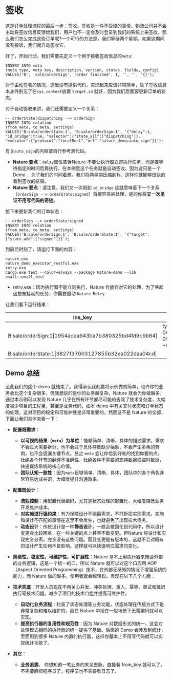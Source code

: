 # 签收

这是订单处理流程的最后一步：签收。签收是一件不受控的事情，物流公司并不会主动将签收信息反馈给我们，用户也不一定会及时登录到我们的系统上来签收。那么我们怎么完成这些订单呢?一个可行的方法是，我们等待两个星期，如果这期间没有投诉，我们就自动签收它。

好了，开始行动，我们需要先定义一个用于接收签收信息的`meta`:

```mysql
INSERT INTO meta
(meta_type, meta_key, description, version, states, fields, config)
VALUES('B', 'sale/orderSign', 'order finished', 1, '', '', '{}');
```

对于主动签收的情况，这里没有提供代码，实现起来应该非常简单，除了签收信息本身外别忘了在`sys_context`放置 `target.id` 就好，因为我们后面要更新订单的状态。

对于自动签收来讲，我们还需要定义一个关系：

```mysql
-- orderState:dispatching --> orderSign
INSERT INTO relation
(from_meta, to_meta, settings)
VALUES('B:sale/orderState:1', 'B:sale/orderSign:1', '{"delay":1, "id_bridge":true, "selector":{"state_all":["dispatching"]}, "executor":{"protocol":"localRust","url":"nature_demo:auto_sign"}}');
```

有关`auto_sign`的内容请自行参考源代码。

- **Nature 要点**：`delay`属性告诉Nature 不要让执行器立即执行任务，而是要等待指定的时间后再执行。在本例里这个任务就是自动签收。因为这只是一个 Demo ，为了我们的时间着想，我们将两星期压缩到1s，这样你就能够很快的看到签收的结果。
- **Nature 要点**：请注意，我们又一次用到 `id_bridge` 这就意味着下一个关系（`orderSign --> orderState:signed`）将很容易被处理，是的你将**又一次见证不用写代码的奇迹**。

接下来更新我们的订单状态：

```mysql
-- orderSign --> orderState:signed
INSERT INTO relation
(from_meta, to_meta, settings)
VALUES('B:sale/orderSign:1', 'B:sale/orderState:1', '{"target":{"state_add":["signed"]}}');
```

到最后时刻了，请运行下面的内容：

```shell
nature.exe
nature_demo_executor_restful.exe
retry.exe
cargo.exe test --color=always --package nature-demo --lib emall::emall_test
```

- retry.exe：因为执行器不能立刻执行，Nature 会放弃对它的处理，为了唤起这些被挂起的任务，你需要启动 `Nature-Retry`

 让我们看下运行结果：

| ins_key                                                | content                                             | states     | state_version | sys_context                                     | from_key                                                  |
| ------------------------------------------------------ | --------------------------------------------------- | ---------- | ------------- | ----------------------------------------------- | --------------------------------------------------------- |
| B:sale/orderSign:1\|1954acea643ba7b380325bd4fd9c9b84\| | type=auto,time=2020-06-14 09:10:37.957013700 +08:00 |            |               | {"target.id":"3827f37003127855b32ea022daa04cd"} | B:sale/orderState:1\|3827f37003127855b32ea022daa04cd\|\|5 |
| B:sale/orderState:1\|3827f37003127855b32ea022daa04cd\| |                                                     | ["signed"] | 6             |                                                 | B:sale/orderSign:1\|1954acea643ba7b380325bd4fd9c9b84\|\|0 |

## Demo 总结

至此我们的这个 demo 就结束了。我得承认我刻意将示例做的简单，也许你的业务会比这个复杂很多，但我想说的是你的业务越复杂，Nature 就会为你做越多，通过本示例可以发现 Nature 几乎在所有环节都尽可能的去除了技术复杂度，大幅度减少项目的工程量，甚至是业务代码，如本 demo 中有关支付状态和订单状态的处理，这对项目的稳定和可维护性是非常重要的。然而这不是 Nature 的全部，下面让我们具体来看一下：

- **配置既需求**：
  - **以可视的结果（`meta`）为单位**：能够简单、清晰、具体的描述需求。需求不会过大需要拆分，也不会过于具体导致缺少抽象，不会产生多余的赘肉，也不会遗漏关键节点。总之 `meta` 会让你恰到好处的找到你要的点。杜绝各个环节的翻译不准确性，杜绝各种不需要的支持数据或临时数据，快速提炼系统的核心价值。
  - **团队认知一致性**：因为`meta`足够简单、清晰、具体，团队中的各个角色非常容易达成共识，大幅度提升沟通效率。
- **配置既设计**：
  - **流程控制**：用配置代替编码，尤其是状态处理的配置化，大幅度降低业务开发维护成本。
  - **对实施进行强约束**：有力保障设计不偏离需求，不打折扣实现需求。实施和设计不匹配的事情在这里不会发生，也就避免了出现技术债务。
  - **动态设计**：传统设计是一种**静态设计**，一般会被固化到代码中，所以设计变更会比较困难，在一些关键的点上甚至不敢变更。但Nature 将设计和实现完全分离，完全没有这些问题。而且变更是有版本的，这就不会对既有的设计产生任何不良影响。这样就可以快速响应需求的变化。

- **简易性，稳定性，可维护性，可扩展性**：Nature 基本上用执行器来聚合外部的业务逻辑，这是一个统一的口，所以 Nature 就可以对这个口应用 AOP（Aspect Oriented Programming）技术，在外部无感知的情况下增强系统的能力，而 Nature 做的越多，使用者就会越轻松。表现在以下几个方面：
- **技术兜底**：开发人员现在不用关心并发、冲突处理、重入、幂等、重试和延迟执行等技术问题。减少了项目的技术门槛并提高可维护性。
  - **自动化业务流程**：封装了状态处理等业务功能，状态处理在传统方式下是非常复杂和难以维护的，而在 Nature 中现在一般场景下无需编码就可以实现。
  - **提高执行器的复用性和规范性**：因为 Nature 对数据形式的统一，这会对处理模式相同的执行器的统一提供了基础。后面的 Demo 会涉及到统计，里面用到很多 Nature 内置的执行器，这样你基本上不用写代码就可以实现统计功能了。
- **其它**：
  - **业务追溯**， 你想知道一笔业务的来龙去脉，直接看 from_key 就可以了，不需要麻烦程序员了，程序员也不需要看日志了。
